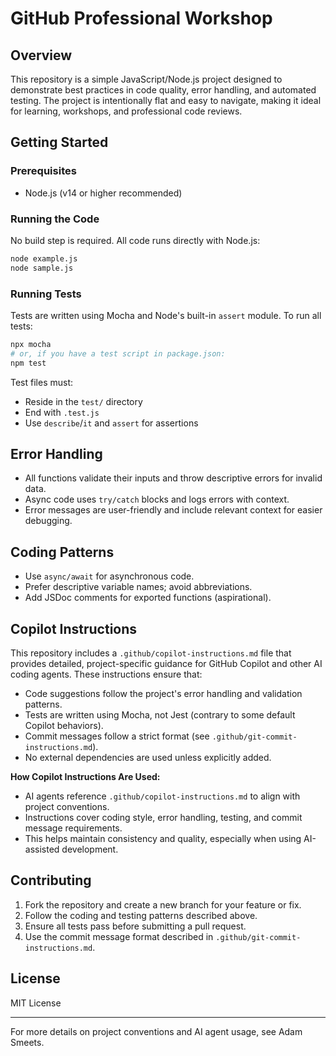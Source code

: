 
# GitHub Professional Workshop

## Overview
This repository is a simple JavaScript/Node.js project designed to demonstrate best practices in code quality, error handling, and automated testing. The project is intentionally flat and easy to navigate, making it ideal for learning, workshops, and professional code reviews.

## Getting Started

### Prerequisites
- Node.js (v14 or higher recommended)

### Running the Code
No build step is required. All code runs directly with Node.js:

```sh
node example.js
node sample.js
```

### Running Tests
Tests are written using Mocha and Node's built-in `assert` module. To run all tests:

```sh
npx mocha
# or, if you have a test script in package.json:
npm test
```

Test files must:
- Reside in the `test/` directory
- End with `.test.js`
- Use `describe`/`it` and `assert` for assertions

## Error Handling
- All functions validate their inputs and throw descriptive errors for invalid data.
- Async code uses `try/catch` blocks and logs errors with context.
- Error messages are user-friendly and include relevant context for easier debugging.

## Coding Patterns
- Use `async/await` for asynchronous code.
- Prefer descriptive variable names; avoid abbreviations.
- Add JSDoc comments for exported functions (aspirational).

## Copilot Instructions
This repository includes a `.github/copilot-instructions.md` file that provides detailed, project-specific guidance for GitHub Copilot and other AI coding agents. These instructions ensure that:
- Code suggestions follow the project's error handling and validation patterns.
- Tests are written using Mocha, not Jest (contrary to some default Copilot behaviors).
- Commit messages follow a strict format (see `.github/git-commit-instructions.md`).
- No external dependencies are used unless explicitly added.

**How Copilot Instructions Are Used:**
- AI agents reference `.github/copilot-instructions.md` to align with project conventions.
- Instructions cover coding style, error handling, testing, and commit message requirements.
- This helps maintain consistency and quality, especially when using AI-assisted development.

## Contributing
1. Fork the repository and create a new branch for your feature or fix.
2. Follow the coding and testing patterns described above.
3. Ensure all tests pass before submitting a pull request.
4. Use the commit message format described in `.github/git-commit-instructions.md`.

## License
MIT License

---
For more details on project conventions and AI agent usage, see Adam Smeets.
